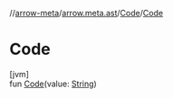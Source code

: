 //[arrow-meta](../../../index.md)/[arrow.meta.ast](../index.md)/[Code](index.md)/[Code](-code.md)

# Code

[jvm]\
fun [Code](-code.md)(value: [String](https://kotlinlang.org/api/latest/jvm/stdlib/kotlin/-string/index.html))
